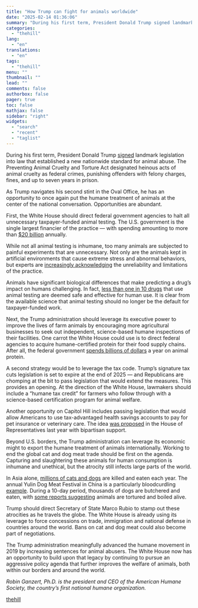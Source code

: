 ```yaml
---
title: "How Trump can fight for animals worldwide"
date: "2025-02-14 01:36:06"
summary: "During his first term, President Donald Trump signed landmark legislation into law that established a new nationwide standard for animal abuse. The Preventing Animal Cruelty and Torture Act designated heinous acts of animal cruelty as federal crimes, punishing offenders with felony charges, fines, and up to seven years in prison...."
categories:
  - "thehill"
lang:
  - "en"
translations:
  - "en"
tags:
  - "thehill"
menu: ""
thumbnail: ""
lead: ""
comments: false
authorbox: false
pager: true
toc: false
mathjax: false
sidebar: "right"
widgets:
  - "search"
  - "recent"
  - "taglist"
---
```


During his first term, President Donald Trump [signed](https://www.congress.gov/bill/116th-congress/house-bill/724/all-actions) landmark legislation into law that established a new nationwide standard for animal abuse. The Preventing Animal Cruelty and Torture Act designated heinous acts of animal cruelty as federal crimes, punishing offenders with felony charges, fines, and up to seven years in prison.

As Trump navigates his second stint in the Oval Office, he has an opportunity to once again put the humane treatment of animals at the center of the national conversation. Opportunities are abundant.

First, the White House should direct federal government agencies to halt all unnecessary taxpayer-funded animal testing. The U.S. government is the single largest financier of the practice — with spending amounting to more than [$20 billion](https://malliotakis.house.gov/media/in-the-news/malliotakis-pass-violets-law-cut-government-waste-animal-cruelty?utm_source=chatgpt.com) annually.

While not all animal testing is inhumane, too many animals are subjected to painful experiments that are unnecessary. Not only are the animals kept in artificial environments that cause extreme stress and abnormal behaviors, but experts are [increasingly acknowledging](https://linkprotect.cudasvc.com/url?a=https%3a%2f%2fpmc.ncbi.nlm.nih.gov%2farticles%2fPMC4594046%2f&c=E,1,5GfLiwAMoWczeGLdnk0YBE8UjTbdZutBIPrp9eS-1Ctn_gmbps5w-xXjK_jUXUL2N_1LAJDDez4ncNSvW0yZVSw1xMlT9gl9ph_ECRIXQNkKxSB9cSpC&typo=1) the unreliability and limitations of the practice.

Animals have significant biological differences that make predicting a drug’s impact on humans challenging. In fact, [less than one in 10 drugs](https://linkprotect.cudasvc.com/url?a=https%3a%2f%2fpubmed.ncbi.nlm.nih.gov%2f36883244%2f&c=E,1,yHaUPwvu99aJ7cqEY96saMZ_VKjQGpaN54YAhz-lC4YlJA0XVTRFPB1NYyrCuKdgcaYl_pbCVi0QUd1-RVABYkO6wI3YlsYKwsfT4cxJ&typo=1) that use animal testing are deemed safe and effective for human use. It is clear from the available science that animal testing should no longer be the default for taxpayer-funded work.

Next, the Trump administration should leverage its executive power to improve the lives of farm animals by encouraging more agricultural businesses to seek out independent, science-based humane inspections of their facilities. One carrot the White House could use is to direct federal agencies to acquire humane-certified protein for their food supply chains. After all, the federal government [spends billions of dollars](https://crsreports.congress.gov/product/pdf/R/R48141?utm_source=chatgpt.com) a year on animal protein.

A second strategy would be to leverage the tax code. Trump’s signature tax cuts legislation is set to expire at the end of 2025 — and Republicans are chomping at the bit to pass legislation that would extend the measures. This provides an opening. At the direction of the White House, lawmakers should include a “humane tax credit” for farmers who follow through with a science-based certification program for animal welfare.

Another opportunity on Capitol Hill includes passing legislation that would allow Americans to use tax-advantaged health savings accounts to pay for pet insurance or veterinary care. The idea [was proposed](https://www.congress.gov/bill/118th-congress/house-bill/9508) in the House of Representatives last year with bipartisan support.

Beyond U.S. borders, the Trump administration can leverage its economic might to export the humane treatment of animals internationally. Working to end the global cat and dog meat trade should be first on the agenda. Capturing and slaughtering these animals for human consumption is inhumane and unethical, but the atrocity still infects large parts of the world.

In Asia alone, [millions of cats and dogs](https://www.bbc.com/news/newsbeat-39577557) are killed and eaten each year. The annual Yulin Dog Meat Festival in China is a particularly bloodcurdling [example](https://www.cbsnews.com/news/dog-meat-festival-china-underway-in-yulin-but-activists-hope-it-will-be-the-last-amid-coronavirus/). During a 10-day period, thousands of dogs are butchered and eaten, with [some reports suggesting](https://www.telegraph.co.uk/pets/news-features/animal-cruelty-in-china-what-can-be-done-about-it/) animals are tortured and boiled alive.

Trump should direct Secretary of State Marco Rubio to stamp out these atrocities as he travels the globe. The White House is already using its leverage to force concessions on trade, immigration and national defense in countries around the world. Bans on cat and dog meat could also become part of negotiations.

The Trump administration meaningfully advanced the humane movement in 2019 by increasing sentences for animal abusers. The White House now has an opportunity to build upon that legacy by continuing to pursue an aggressive policy agenda that further improves the welfare of animals, both within our borders and around the world.

*Robin Ganzert, Ph.D. is the president and CEO of the American Humane Society, the country’s first national humane organization.*

[thehill](https://thehill.com/opinion/white-house/5140688-trump-animal-abuse-legislation/)
